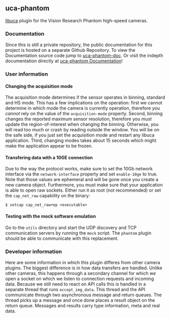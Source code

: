 ## uca-phantom

[libuca](https://github.com/ufo-kit/libuca) plugin for the Vision Research
Phantom high-speed cameras.


### Documentation

Since this is still a private repository, the public documentation for 
this project is hosted on a separate Github Repository. To view the 
Documentation source code jump to 
[uca-phantom-doc](https://github.com/the16thpythonist/uca-phantom-doc). 
Or visit the indepth documentation directly at
[uca-phantom Documentation](https://uca-phantom-doc.readthedocs.io/en/latest/)!


### User information

#### Changing the acquisition mode

The acquisition mode determines if the sensor operates in binning, standard and
HS mode. This has a few implications on the operation: first we cannot determine
in which mode the camera is currently operation, therefore you *cannot* rely on
the value of the `acquisition-mode` property. Second, binning changes the
reported maximum sensor resolution, therefore you *must* update the
region-of-interest when changing the binning. Otherwise, you will read too much
or crash by reading outside the window. You will be on the safe side, if you
just set the acquisition mode and restart any libuca application. Third,
changing modes takes about 15 seconds which might make the application appear to
be frozen.


#### Transfering data with a 10GE connection

Due to the way the protocol works, make sure to set the 10Gb network interface
via the `network-interface` property and set `enable-10ge` to true. Note that
those values are ephemeral and will be gone once you create a new camera object.
Furthermore, you must make sure that your application is able to open raw
sockets. Either run it as root (not recommended) or set the `cap_net_raw`
capability on the binary:

    $ setcap cap_net_raw+ep <executable>


#### Testing with the mock software emulation

Go to the `utils` directory and start the UDP discovery and TCP communication
servers by running the `mock` script. The `phantom` plugin should be able to
communicate with this replacement.


### Developer information

Here are some information in which this plugin differes from other camera
plugins. The biggest difference is in how data transfers are handled. Unlike
other cameras, this happens through a secondary channel for which *we* open a
socket on which we listen to connection requests and incoming data. Because we
still need to react on API calls this is handled in a separate thread that runs
`accept_img_data`. This thread and the API communicate through two asynchronous
message and return queues. The thread picks up a message and once done places a
result object on the return queue. Messages and results carry type information,
meta and real data.





